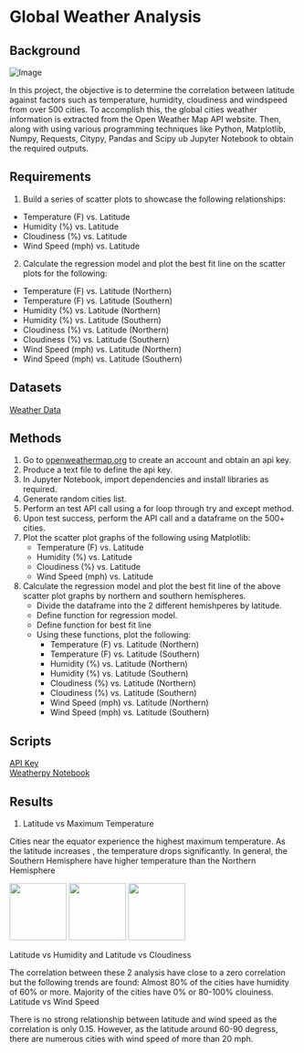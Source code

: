 # Global Weather Analysis

## Background
![Image](https://cdn.windowsreport.com/wp-content/uploads/2019/08/Storm-Weather-930x620.jpg)

In this project, the objective is to determine the correlation between latitude against factors such as temperature, humidity, cloudiness and windspeed from over 500 cities.  To accomplish this, the global cities weather information is extracted from the Open Weather Map API website.  Then, along with using various programming techniques like Python, Matplotlib, Numpy, Requests, Citypy, Pandas and Scipy ub Jupyter Notebook to obtain the required outputs.

## Requirements
1. Build a series of scatter plots to showcase the following relationships:
* Temperature (F) vs. Latitude
* Humidity (%) vs. Latitude
* Cloudiness (%) vs. Latitude
* Wind Speed (mph) vs. Latitude

2. Calculate the regression model and plot the best fit line on the scatter plots for the following:
* Temperature (F) vs. Latitude (Northern)
* Temperature (F) vs. Latitude (Southern)
* Humidity (%) vs. Latitude (Northern)
* Humidity (%) vs. Latitude (Southern)
* Cloudiness (%) vs. Latitude (Northern)
* Cloudiness (%) vs. Latitude (Southern)
* Wind Speed (mph) vs. Latitude (Northern)
* Wind Speed (mph) vs. Latitude (Southern)

## Datasets
[Weather Data](https://github.com/cecileung1208/Global-Weather-Analysis/blob/master/Output%20Files/weather_data.csv)

## Methods

1.  Go to [openweathermap.org](https://openweathermap.org/) to create an account and obtain an api key.
2.  Produce a text file to define the api key.
3.  In Jupyter Notebook, import dependencies and install libraries as required.
4.  Generate random cities list.
5.  Perform an test API call using a for loop through try and except method.
6.  Upon test success, perform the API call and a dataframe on the 500+ cities.
7.  Plot the scatter plot graphs of the following using Matplotlib:
    * Temperature (F) vs. Latitude
    * Humidity (%) vs. Latitude
    * Cloudiness (%) vs. Latitude
    * Wind Speed (mph) vs. Latitude
8.  Calculate the regression model and plot the best fit line of the above scatter plot graphs by northern and southern hemispheres. 
    * Divide the dataframe into the 2 different hemishperes by latitude.
    * Define function for regression model.
    * Define function for best fit line
    * Using these functions, plot the following:
      * Temperature (F) vs. Latitude (Northern)
      * Temperature (F) vs. Latitude (Southern)
      * Humidity (%) vs. Latitude (Northern)
      * Humidity (%) vs. Latitude (Southern)
      * Cloudiness (%) vs. Latitude (Northern)
      * Cloudiness (%) vs. Latitude (Southern)
      * Wind Speed (mph) vs. Latitude (Northern)
      * Wind Speed (mph) vs. Latitude (Southern)

## Scripts

[API Key](https://github.com/cecileung1208/Global-Weather-Analysis/blob/master/api_key.py)<br>
[Weatherpy Notebook](https://github.com/cecileung1208/Global-Weather-Analysis/blob/master/WeatherPy.ipynb)

## Results


1. Latitude vs Maximum Temperature

Cities near the equator experience the highest maximum temperature. As the latitude increases , the temperature drops significantly. In general, the Southern Hemisphere have higher temperature than the Northern Hemisphere

<p float="left">
  <img src="https://github.com/cecileung1208/Global-Weather-Analysis/blob/master/Output%20Files/Latitude_MaxTemp.png" width="100">
  <img src="https://github.com/cecileung1208/Global-Weather-Analysis/blob/master/Output%20Files/Northern_Hemisphere_MaxTemp.png" width="100"> 
  <img src="https://github.com/cecileung1208/Global-Weather-Analysis/blob/master/Output%20Files/Southern_Hemisphere_MaxTemp.png" width="100">
</p>

Latitude vs Humidity and Latitude vs Cloudiness

The correlation between these 2 analysis have close to a zero correlation but the following trends are found:
Almost 80% of the cities have humidity of 60% or more.
Majority of the cities have 0% or 80-100% clouiness.
Latitude vs Wind Speed

There is no strong relationship between latitude and wind speed as the correlation is only 0.15. However, as the latitude around 60-90 degress, there are numerous cities with wind speed of more than 20 mph.
